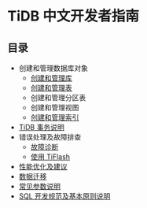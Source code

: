 # TiDB 中文开发者指南

## 目录

+ 创建和管理数据库对象
  + [创建和管理库](/database-management.md)
  + [创建和管理表](/table-management.md)
  + 创建和管理分区表
  + 创建和管理视图
  + [创建和管理索引](/index-management.md)
+ [TiDB 事务说明](/transaction.md)
+ 错误处理及故障排查
  + [故障诊断](/troubleshooting.md)
  + [使用 TiFlash](/troubleshooting-tiflash.md)
+ [性能优化及建议](/performance-optimization.md)
+ [数据迁移](/data-migration.md)
+ [常见参数说明](/configuration.md)
+ [SQL 开发规范及基本原则说明](/basic-principles.md)
